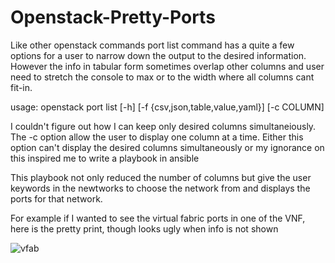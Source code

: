 # Openstack-Pretty-Ports

Like other openstack commands port list command has a quite a few options for a user to narrow down the output to the desired information. However the info in tabular form sometimes overlap other columns and user need to stretch the console to max or to the width where all columns cant fit-in. 

usage: openstack port list [-h] [-f {csv,json,table,value,yaml}] [-c COLUMN]

I couldn't figure out how I can keep only desired columns simultaneiously. The -c option allow the user to display one column at a time. Either this option can't display the desired columns simultaneously or my ignorance on this inspired me to write a playbook in ansible

This playbook not only reduced the number of columns but give the user keywords in the newtworks to choose the network from and displays the ports for that network.

For example if I wanted to see the virtual fabric ports in one of the VNF, here is the pretty print, though looks ugly when info is not shown

![vfab](https://user-images.githubusercontent.com/47313728/102305703-87320f00-3f15-11eb-88be-3282f3290515.png)

